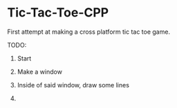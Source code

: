 # Tic-Tac-Toe-CPP
First attempt at making a cross platform tic tac toe game.

TODO:

1. Start

2. Make a window
3. Inside of said window, draw some lines
4. 
